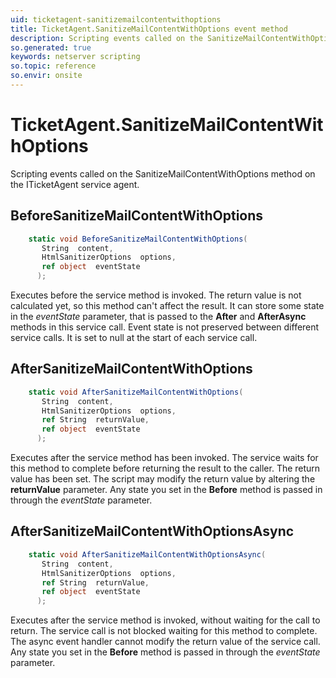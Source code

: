 ```yaml
---
uid: ticketagent-sanitizemailcontentwithoptions
title: TicketAgent.SanitizeMailContentWithOptions event method
description: Scripting events called on the SanitizeMailContentWithOptions method on the TicketAgent service agent.
so.generated: true
keywords: netserver scripting
so.topic: reference
so.envir: onsite
---
```

# TicketAgent.SanitizeMailContentWithOptions

Scripting events called on the <see cref='M:SuperOffice.CRM.Services.ITicketAgent.SanitizeMailContentWithOptions'>SanitizeMailContentWithOptions</see> method on the <see cref='ITicketAgent'>ITicketAgent</see>  service agent.

## BeforeSanitizeMailContentWithOptions
```cs
    static void BeforeSanitizeMailContentWithOptions(
       String  content,
       HtmlSanitizerOptions  options,
       ref object  eventState
      );
```
Executes before the service method is invoked.
The return value is not calculated yet, so this method can't affect the result.
It can store some state in the *eventState* parameter, that is passed to the **After** and **AfterAsync** methods in this service call.
Event state is not preserved between different service calls. It is set to null at the start of each service call.
## AfterSanitizeMailContentWithOptions
```cs
    static void AfterSanitizeMailContentWithOptions(
       String  content,
       HtmlSanitizerOptions  options,
       ref String  returnValue,
       ref object  eventState
      );
```
Executes after the service method has been invoked. The service waits for this method to complete before returning the result to the caller.
The return value has been set. The script may modify the return value by altering the **returnValue** parameter.
Any state you set in the **Before** method is passed in through the *eventState* parameter.
## AfterSanitizeMailContentWithOptionsAsync
```cs
    static void AfterSanitizeMailContentWithOptionsAsync(
       String  content,
       HtmlSanitizerOptions  options,
       ref String  returnValue,
       ref object  eventState
      );
```
Executes after the service method is invoked, without waiting for the call to return.
The service call is not blocked waiting for this method to complete.
The async event handler cannot modify the return value of the service call.
Any state you set in the **Before** method is passed in through the *eventState* parameter.

